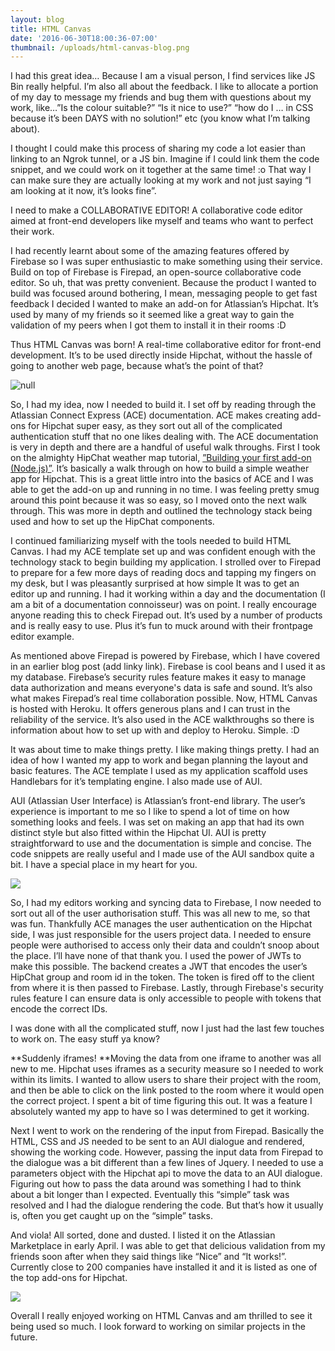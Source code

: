 ```yaml
---
layout: blog
title: HTML Canvas
date: '2016-06-30T18:00:36-07:00'
thumbnail: /uploads/html-canvas-blog.png
---
```

I had this great idea… Because I am a visual person, I find services like JS Bin really helpful. I’m also all about the feedback. I like to allocate a portion of my day to message my friends and bug them with questions about my work, like…”Is the colour suitable?” “Is it nice to use?” “how do I … in CSS because it’s been DAYS with no solution!” etc (you know what I’m talking about).

I thought I could make this process of sharing my code a lot easier than linking to an Ngrok tunnel, or a JS bin. Imagine if I could link them the code snippet, and we could work on it together at the same time! :o That way I can make sure they are actually looking at my work and not just saying “I am looking at it now, it’s looks fine”. 

I need to make a COLLABORATIVE EDITOR! A collaborative code editor aimed at front-end developers like myself and teams who want to perfect their work.

I had recently learnt about some of the amazing features offered by Firebase so I was super enthusiastic to make something using their service. Build on top of Firebase is Firepad, an open-source collaborative code editor. So uh, that was pretty convenient. Because the product I wanted to build was focused around bothering, I mean, messaging people to get fast feedback I decided I wanted to make an add-on for Atlassian’s Hipchat. It’s used by many of my friends so it seemed like a great way to gain the validation of my peers when I got them to install it in their rooms :D

Thus HTML Canvas was born! A real-time collaborative editor for front-end development. It’s to be used directly inside Hipchat, without the hassle of going to another web page, because what’s the point of that?

![null](/uploads/canvas-error.png)

So, I had my idea, now I needed to build it. I set off by reading through the Atlassian Connect Express (ACE) documentation. ACE makes creating add-ons for Hipchat super easy, as they sort out all of the complicated authentication stuff that no one likes dealing with. The ACE documentation is very in depth and there are a handful of useful walk throughs. First I took on the almighty HipChat weather map tutorial, [”Building your first add-on (Node.js)”](https://developer.atlassian.com/hipchat/tutorials/building-your-first-add-on-node-js). It’s basically a walk through on how to build a simple weather app for Hipchat. This is a great little intro into the basics of ACE and I was able to get the add-on up and running in no time. I was feeling pretty smug around this point because it was so easy, so I moved onto the next walk through. This was more in depth and outlined the technology stack being used and how to set up the HipChat components.

I continued familiarizing myself with the tools needed to build HTML Canvas. I had my ACE template set up and was confident enough with the technology stack to begin building my application. I strolled over to Firepad to prepare for a few more days of reading docs and tapping my fingers on my desk, but I was pleasantly surprised at how simple It was to get an editor up and running. I had it working within a day and the documentation (I am a bit of a documentation connoisseur) was on point. I really encourage anyone reading this to check Firepad out. It’s used by a number of products and is really easy to use. Plus it’s fun to muck around with their frontpage editor example.

As mentioned above Firepad is powered by Firebase, which I have covered in an earlier blog post (add linky link). Firebase is cool beans and I used it as my database. Firebase’s security rules feature makes it easy to manage data authorization and means everyone's data is safe and sound. It’s also what makes Firepad’s real time collaboration possible. Now, HTML Canvas is hosted with Heroku. It offers generous plans and I can trust in the reliability of the service. It’s also used in the ACE walkthroughs so there is information about how to set up with and deploy to Heroku. Simple. :D

It was about time to make things pretty. I like making things pretty. I had an idea of how I wanted my app to work and began planning the layout and basic features. The ACE template I used as my application scaffold uses Handlebars for it’s templating engine. I also made use of AUI.

AUI (Atlassian User Interface) is Atlassian’s front-end library. The user’s experience is important to me so I like to spend a lot of time on how something looks and feels. I was set on making an app that had its own distinct style but also fitted within the Hipchat UI. AUI is pretty straightforward to use and the documentation is simple and concise. The code snippets are really useful and I made use of the AUI sandbox quite a bit. I have a special place in my heart for you.

![](/uploads/i-love-aui.jpg)

So, I had my editors working and syncing data to Firebase, I now needed to sort out all of the user authorisation stuff. This was all new to me, so that was fun. Thankfully ACE manages the user authentication on the Hipchat side, I was just responsible for the users project data. I needed to ensure people were authorised to access only their data and couldn’t snoop about the place. I’ll have none of that thank you. I used the power of JWTs to make this possible. The backend creates a JWT that encodes the user’s HipChat group and room id in the token. The token is fired off to the client from where it is then passed to Firebase. Lastly, through Firebase's security rules feature I can ensure data is only accessible to people with tokens that encode the correct IDs. 



I was done with all the complicated stuff, now I just had the last few touches to work on. The easy stuff ya know? 



**Suddenly iframes! **Moving the data from one iframe to another was all new to me. Hipchat uses iframes as a security measure so I needed to work within its limits. I wanted to allow users to share their project with the room, and then be able to click on the link posted to the room where it would open the correct project. I spent a bit of time figuring this out. It was a feature I absolutely wanted my app to have so I was determined to get it working. 



Next I went to work on the rendering of the input from Firepad. Basically the HTML, CSS and JS needed to be sent to an AUI dialogue and rendered, showing the working code. However, passing the input data from Firepad to the dialogue was a bit different than a few lines of Jquery. I needed to use a parameters object with the Hipchat api to move the data to an AUI dialogue. Figuring out how to pass the data around was something I had to think about a bit longer than I expected. Eventually this “simple” task was resolved and I had the dialogue rendering the code. But that’s how it usually is, often you get caught up on the “simple” tasks. 



And viola! All sorted, done and dusted. I listed it on the Atlassian Marketplace in early April. I was able to get that delicious validation from my friends soon after when they said things like “Nice” and “It works!”. Currently close to 200 companies have installed it and it is listed as one of the top add-ons for Hipchat. 

![](/uploads/hipchat-canvas.png)

Overall I really enjoyed working on HTML Canvas and am thrilled to see it being used so much. I look forward to working on similar projects in the future.
